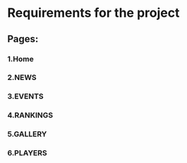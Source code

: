 # Requirements for the project

## Pages:
### 1.Home
### 2.NEWS
### 3.EVENTS
### 4.RANKINGS
### 5.GALLERY
### 6.PLAYERS